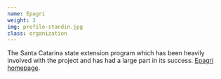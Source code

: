 ```yaml
---
name: Epagri
weight: 3
img: profile-standin.jpg
class: organization
---
```

The Santa Catarina state extension program which has been heavily involved with the project and has had a large part in its success.  [Epagri homepage](http://www.epagri.sc.gov.br/).
